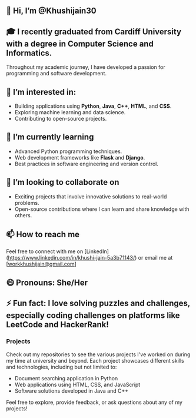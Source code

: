 ## 👋 Hi, I’m @Khushijain30
##  🎓 I recently graduated from Cardiff University with a degree in Computer Science and Informatics.
  Throughout my academic journey, I have developed a passion for programming and software development.
## 👀 I’m interested in: 
- Building applications using **Python**, **Java**, **C++**, **HTML**, and **CSS**.
- Exploring machine learning and data science.
- Contributing to open-source projects.
## 🌱 I’m currently learning 
- Advanced Python programming techniques.
- Web development frameworks like **Flask** and **Django**.
- Best practices in software engineering and version control.
## 💞️ I’m looking to collaborate on 
- Exciting projects that involve innovative solutions to real-world problems.
- Open-source contributions where I can learn and share knowledge with others.
## 📫 How to reach me 
Feel free to connect with me on [LinkedIn] (https://www.linkedin.com/in/khushi-jain-5a3b71143/) or email me at [workkhushijain@gmail.com]

## 😄 Pronouns: She/Her
## ⚡ Fun fact: I love solving puzzles and challenges, especially coding challenges on platforms like LeetCode and HackerRank!

### Projects
Check out my repositories to see the various projects I've worked on during my time at university and beyond. Each project showcases different skills and technologies, including but not limited to:
- Document searching application in Python
- Web applications using HTML, CSS, and JavaScript
- Software solutions developed in Java and C++

Feel free to explore, provide feedback, or ask questions about any of my projects!

<!---
Khushijain30/Khushijain30 is a ✨ special ✨ repository because its `README.md` (this file) appears on your GitHub profile.
You can click the Preview link to take a look at your changes.
--->
